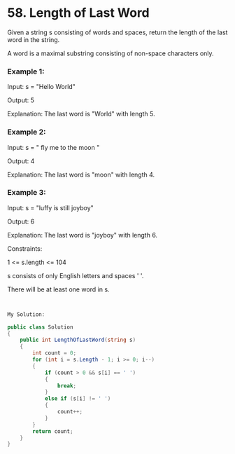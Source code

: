 # 58. Length of Last Word
Given a string s consisting of words and spaces, return the length of the last word in the string.

A word is a maximal substring consisting of non-space characters only.

 

### Example 1:

Input: s = "Hello World"

Output: 5

Explanation: The last word is "World" with length 5.
### Example 2:

Input: s = "   fly me   to   the moon  "

Output: 4

Explanation: The last word is "moon" with length 4.
### Example 3:

Input: s = "luffy is still joyboy"

Output: 6

Explanation: The last word is "joyboy" with length 6.
 

Constraints:

1 <= s.length <= 104

s consists of only English letters and spaces ' '.

There will be at least one word in s.


```csharp


My Solution:

public class Solution
{
    public int LengthOfLastWord(string s)
    {
        int count = 0;
        for (int i = s.Length - 1; i >= 0; i--)
        {
            if (count > 0 && s[i] == ' ')
            {
                break;
            }
            else if (s[i] != ' ')
            {
                count++;
            }
        }
        return count;
    }
}

```
